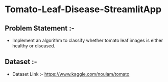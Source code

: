 # Tomato-Leaf-Disease-StreamlitApp
## Problem Statement :-
 - Implement an algorithm to classify whether tomato leaf images is either healthy or diseased.
## Dataset :-
 - Dataset Link :- https://www.kaggle.com/noulam/tomato

  
